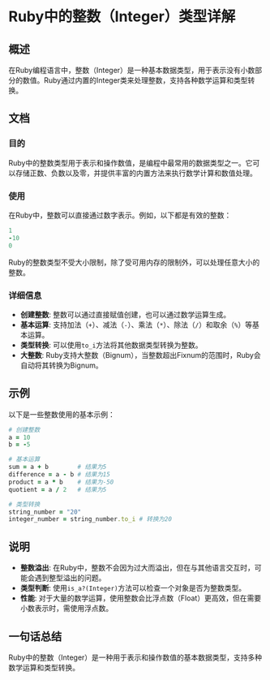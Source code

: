 <!--
Meta Description: # Ruby中的整数（Integer）类型详解 ## 概述 在Ruby编程语言中，整数（Integer）是一种基本数据类型，用于表示没有小数部分的数值。Ruby通过内置的Integer类来处理整数，支持各种数学运算和类型转换。 ## 文档 ### 目的 Ruby中的整数类型用于表示和操作数值，是编程...
Meta Keywords: integer, ruby中的整数, 在ruby中, ruby, 创建整数
-->

# Ruby中的整数（Integer）类型详解

## 概述
在Ruby编程语言中，整数（Integer）是一种基本数据类型，用于表示没有小数部分的数值。Ruby通过内置的Integer类来处理整数，支持各种数学运算和类型转换。

## 文档
### 目的
Ruby中的整数类型用于表示和操作数值，是编程中最常用的数据类型之一。它可以存储正数、负数以及零，并提供丰富的内置方法来执行数学计算和数值处理。

### 使用
在Ruby中，整数可以直接通过数字表示。例如，以下都是有效的整数：
```ruby
1
-10
0
```

Ruby的整数类型不受大小限制，除了受可用内存的限制外，可以处理任意大小的整数。

### 详细信息
- **创建整数**: 整数可以通过直接赋值创建，也可以通过数学运算生成。
- **基本运算**: 支持加法（`+`）、减法（`-`）、乘法（`*`）、除法（`/`）和取余（`%`）等基本运算。
- **类型转换**: 可以使用`to_i`方法将其他数据类型转换为整数。
- **大整数**: Ruby支持大整数（Bignum），当整数超出Fixnum的范围时，Ruby会自动将其转换为Bignum。

## 示例
以下是一些整数使用的基本示例：

```ruby
# 创建整数
a = 10
b = -5

# 基本运算
sum = a + b        # 结果为5
difference = a - b # 结果为15
product = a * b    # 结果为-50
quotient = a / 2   # 结果为5

# 类型转换
string_number = "20"
integer_number = string_number.to_i # 转换为20
```

## 说明
- **整数溢出**: 在Ruby中，整数不会因为过大而溢出，但在与其他语言交互时，可能会遇到整型溢出的问题。
- **类型判断**: 使用`is_a?(Integer)`方法可以检查一个对象是否为整数类型。
- **性能**: 对于大量的数学运算，使用整数会比浮点数（Float）更高效，但在需要小数表示时，需使用浮点数。

## 一句话总结
Ruby中的整数（Integer）是一种用于表示和操作数值的基本数据类型，支持多种数学运算和类型转换。